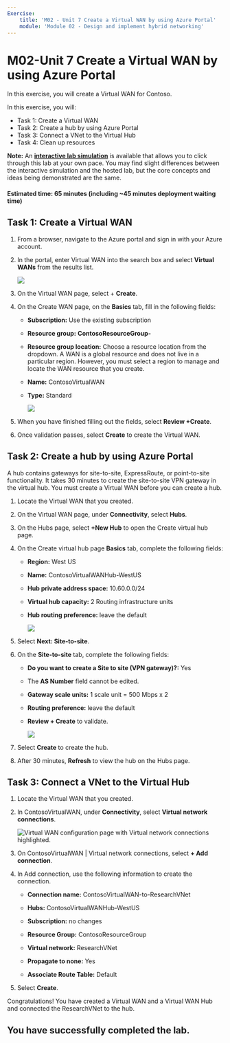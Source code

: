 ```yaml
---
Exercise:
    title: 'M02 - Unit 7 Create a Virtual WAN by using Azure Portal'
    module: 'Module 02 - Design and implement hybrid networking'
---
```


# M02-Unit 7 Create a Virtual WAN by using Azure Portal


In this exercise, you will create a Virtual WAN for Contoso.

In this exercise, you will:

+ Task 1: Create a Virtual WAN
+ Task 2: Create a hub by using Azure Portal
+ Task 3: Connect a VNet to the Virtual Hub
+ Task 4: Clean up resources

**Note:** An **[interactive lab simulation](https://mslabs.cloudguides.com/guides/AZ-700%20Lab%20Simulation%20-%20Create%20a%20virtual%20WAN%20using%20the%20Azure%20portal)** is available that allows you to click through this lab at your own pace. You may find slight differences between the interactive simulation and the hosted lab, but the core concepts and ideas being demonstrated are the same.

#### Estimated time: 65 minutes (including ~45 minutes deployment waiting time)

## Task 1: Create a Virtual WAN

1. From a browser, navigate to the Azure portal and sign in with your Azure account.

1. In the portal, enter Virtual WAN into the search box and select **Virtual WANs** from the results list.

   ![](../media/lab2-unit7-image1.png)

1. On the Virtual WAN page, select + **Create**. 

1. On the Create WAN page, on the **Basics** tab, fill in the following fields:

   - **Subscription:** Use the existing subscription

   - **Resource group:** **ContosoResourceGroup-<inject key="DeploymentID" enableCopy="false"/>**

   - **Resource group location:** Choose a resource location from the dropdown. A WAN is a global resource and does not live in a particular region. However, you must select a region to manage and locate the WAN resource that you create.

   - **Name:** ContosoVirtualWAN

   - **Type:** Standard 

     ![](../media/lab2-unit7-image2.png)


1. When you have finished filling out the fields, select **Review +Create**.

1. Once validation passes, select **Create** to create the Virtual WAN.

## Task 2: Create a hub by using Azure Portal

A hub contains gateways for site-to-site, ExpressRoute, or point-to-site functionality. It takes 30 minutes to create the site-to-site VPN gateway in the virtual hub. You must create a Virtual WAN before you can create a hub.

1. Locate the Virtual WAN that you created. 
1. On the Virtual WAN page, under **Connectivity**, select **Hubs**.
1. On the Hubs page, select **+New Hub** to open the Create virtual hub page.
  
1. On the Create virtual hub page **Basics** tab, complete the following fields:
   - **Region:** West US
   - **Name:** ContosoVirtualWANHub-WestUS
   - **Hub private address space:** 10.60.0.0/24
   - **Virtual hub capacity:** 2 Routing infrastructure units
   - **Hub routing preference:** leave the default

     ![](../media/lab2-unit7-image3.png)

1. Select **Next: Site-to-site**.
1. On the **Site-to-site** tab, complete the following fields:
   - **Do you want to create a Site to site (VPN gateway)?:** Yes
   - The **AS Number** field cannot be edited.
   - **Gateway scale units:** 1 scale unit = 500 Mbps x 2
   - **Routing preference:** leave the default 
   - **Review + Create** to validate.

      ![](../media/lab2-unit7-image(4).png)

1. Select **Create** to create the hub. 
1. After 30 minutes, **Refresh** to view the hub on the Hubs page. 

## Task 3: Connect a VNet to the Virtual Hub

1. Locate the Virtual WAN that you created. 

1. In ContosoVirtualWAN, under **Connectivity**, select **Virtual network connections**.

   ![Virtual WAN configuration page with Virtual network connections highlighted.](../media/connect-vnet-to-virtual-hub1.png)

1. On ContosoVirtualWAN | Virtual network connections, select **+ Add connection**.

1. In Add connection, use the following information to create the connection.

   - **Connection name:** ContosoVirtualWAN-to-ResearchVNet

   - **Hubs:** ContosoVirtualWANHub-WestUS

   - **Subscription:** no changes

   - **Resource Group:** ContosoResourceGroup

   - **Virtual network:** ResearchVNet

   - **Propagate to none:** Yes

   - **Associate Route Table:** Default

1. Select **Create**.

 Congratulations! You have created a Virtual WAN and a Virtual WAN Hub and connected the ResearchVNet to the hub.

## You have successfully completed the lab.

